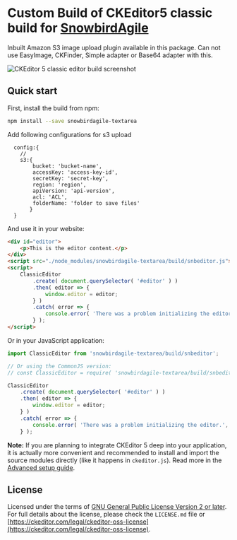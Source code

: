 Custom Build of CKEditor5 classic build for [SnowbirdAgile](http://www.snowbirdagile.com)
========================================

Inbuilt Amazon S3 image upload plugin available in this package. Can not use EasyImage, CKFinder, Simple adapter or Base64 adapter with this.

![CKEditor 5 classic editor build screenshot](https://c.cksource.com/a/1/img/npm/ckeditor5-build-classic.png)

## Quick start

First, install the build from npm:

```bash
npm install --save snowbirdagile-textarea
```


Add following configurations for s3 upload
```
  config:{
    //
    s3:{
    	bucket: 'bucket-name',
        accessKey: 'access-key-id',
        secretKey: 'secret-key',
        region: 'region',
        apiVersion: 'api-version',
        acl: 'ACL',
        folderName: 'folder to save files'
       }
  }
```

And use it in your website:

```html
<div id="editor">
	<p>This is the editor content.</p>
</div>
<script src="./node_modules/snowbirdagile-textarea/build/snbeditor.js"></script>
<script>
	ClassicEditor
		.create( document.querySelector( '#editor' ) )
		.then( editor => {
			window.editor = editor;
		} )
		.catch( error => {
			console.error( 'There was a problem initializing the editor.', error );
		} );
</script>
```

Or in your JavaScript application:

```js
import ClassicEditor from 'snowbirdagile-textarea/build/snbeditor';

// Or using the CommonJS version:
// const ClassicEditor = require( 'snowbirdagile-textarea/build/snbeditor' );

ClassicEditor
	.create( document.querySelector( '#editor' ) )
	.then( editor => {
		window.editor = editor;
	} )
	.catch( error => {
		console.error( 'There was a problem initializing the editor.', error );
	} );
```

**Note:** If you are planning to integrate CKEditor 5 deep into your application, it is actually more convenient and recommended to install and import the source modules directly (like it happens in `ckeditor.js`). Read more in the [Advanced setup guide](https://ckeditor.com/docs/ckeditor5/latest/builds/guides/integration/advanced-setup.html).

## License

Licensed under the terms of [GNU General Public License Version 2 or later](http://www.gnu.org/licenses/gpl.html). For full details about the license, please check the `LICENSE.md` file or [https://ckeditor.com/legal/ckeditor-oss-license](https://ckeditor.com/legal/ckeditor-oss-license).
